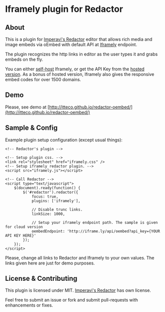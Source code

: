 # Iframely plugin for Redactor

## About

This is a plugin for [Imperavi's Redactor](http://imperavi.com/redactor) editor that allows rich media and image embeds via oEmbed with default API at [Iframely](http://iframely.com) endpoint. 

The plugin recognizes the http links in editor as the user types it and grabs embeds on the fly.

You can either [self-host](https://github.com/itteco/iframely) Iframely, or get the API Key from the [hosted version](http://iframely.com). As a bonus of hosted version, Iframely also gives the responsive embed codes for over 1500 domains.

## Demo

Please, see demo at [http://itteco.github.io/redactor-oembed/](http://itteco.github.io/redactor-oembed/)

## Sample & Config

Example plugin setup configuration (except usual things):

    <!-- Redactor's plugin -->

    <!-- Setup plugin css. -->
    <link rel="stylesheet" href="iframely.css" />
    <!-- Setup iframely redactor plugin. -->
    <script src="iframely.js"></script>

    <!-- Call Redactor -->
    <script type="text/javascript">
        $(document).ready(function() {
            $('#redactor').redactor({
                focus: true,
                plugins: ['iframely'],

                // Disable trunc links.
                linkSize: 1000,

                // Setup your iframely endpoint path. The sample is given for cloud version
                oembedEndpoint: 'http://iframe.ly/api/oembed?api_key={YOUR API KEY HERE}'
            });
        });
    </script>

Please, change all links to Redactor and Iframely to your own values. The links given here are just for demo purposes.

## License & Contributing

This plugin is licensed under MIT. [Imperavi's Redactor](http://imperavi.com/redactor) has own license.

Feel free to submit an issue or fork and submit pull-requests with enhancements or fixes.
